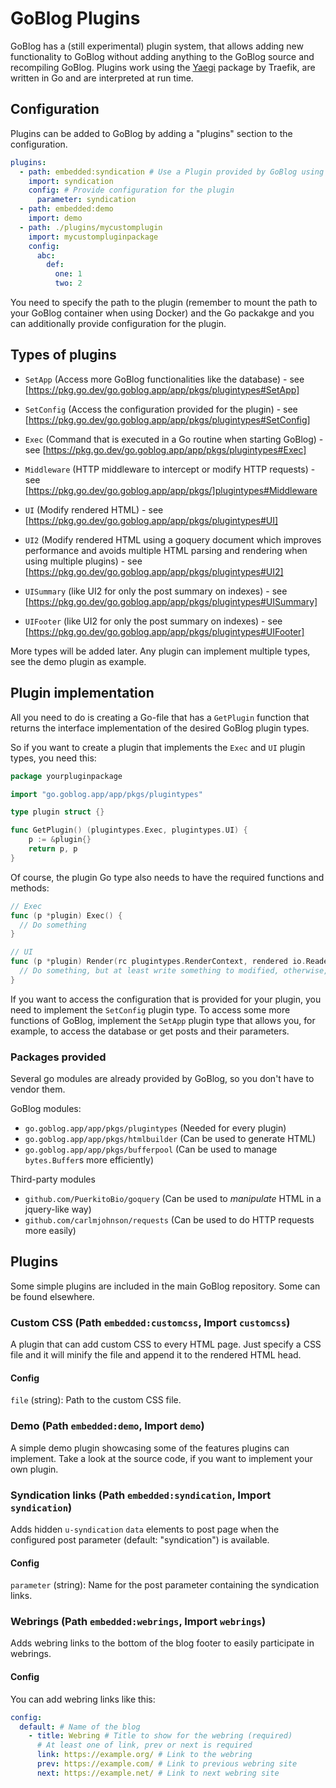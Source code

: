 # GoBlog Plugins

GoBlog has a (still experimental) plugin system, that allows adding new functionality to GoBlog without adding anything to the GoBlog source and recompiling GoBlog. Plugins work using the [Yaegi](https://github.com/traefik/yaegi) package by Traefik, are written in Go and are interpreted at run time.

## Configuration

Plugins can be added to GoBlog by adding a "plugins" section to the configuration.

```yaml
plugins:
  - path: embedded:syndication # Use a Plugin provided by GoBlog using the "embedded:" prefix
    import: syndication
    config: # Provide configuration for the plugin
      parameter: syndication
  - path: embedded:demo
    import: demo
  - path: ./plugins/mycustomplugin
    import: mycustompluginpackage
    config:
      abc:
        def:
          one: 1
          two: 2
```

You need to specify the path to the plugin (remember to mount the path to your GoBlog container when using Docker) and the Go packakge and you can additionally provide configuration for the plugin.

## Types of plugins

- `SetApp` (Access more GoBlog functionalities like the database) - see [https://pkg.go.dev/go.goblog.app/app/pkgs/plugintypes#SetApp]
- `SetConfig` (Access the configuration provided for the plugin) - see [https://pkg.go.dev/go.goblog.app/app/pkgs/plugintypes#SetConfig]

- `Exec` (Command that is executed in a Go routine when starting GoBlog) - see [https://pkg.go.dev/go.goblog.app/app/pkgs/plugintypes#Exec]
- `Middleware` (HTTP middleware to intercept or modify HTTP requests) - see [https://pkg.go.dev/go.goblog.app/app/pkgs/]plugintypes#Middleware
- `UI` (Modify rendered HTML) - see [https://pkg.go.dev/go.goblog.app/app/pkgs/plugintypes#UI]
- `UI2` (Modify rendered HTML using a goquery document which improves performance and avoids multiple HTML parsing and rendering when using multiple plugins) - see [https://pkg.go.dev/go.goblog.app/app/pkgs/plugintypes#UI2]
- `UISummary` (like UI2 for only the post summary on indexes) - see [https://pkg.go.dev/go.goblog.app/app/pkgs/plugintypes#UISummary]
- `UIFooter` (like UI2 for only the post summary on indexes) - see [https://pkg.go.dev/go.goblog.app/app/pkgs/plugintypes#UIFooter]

More types will be added later. Any plugin can implement multiple types, see the demo plugin as example.

## Plugin implementation

All you need to do is creating a Go-file that has a `GetPlugin` function that returns the interface implementation of the desired GoBlog plugin types.

So if you want to create a plugin that implements the `Exec` and `UI` plugin types, you need this:

```go
package yourpluginpackage

import "go.goblog.app/app/pkgs/plugintypes"

type plugin struct {}

func GetPlugin() (plugintypes.Exec,	plugintypes.UI) {
	p := &plugin{}
	return p, p
}
```

Of course, the plugin Go type also needs to have the required functions and methods:

```go
// Exec
func (p *plugin) Exec() {
  // Do something
}

// UI
func (p *plugin) Render(rc plugintypes.RenderContext, rendered io.Reader, modified io.Writer) {
  // Do something, but at least write something to modified, otherwise, the page will stay blank
}
```

If you want to access the configuration that is provided for your plugin, you need to implement the `SetConfig` plugin type. To access some more functions of GoBlog, implement the `SetApp` plugin type that allows you, for example, to access the database or get posts and their parameters.


### Packages provided

Several go modules are already provided by GoBlog, so you don't have to vendor them.

GoBlog modules:

- `go.goblog.app/app/pkgs/plugintypes` (Needed for every plugin)
- `go.goblog.app/app/pkgs/htmlbuilder` (Can be used to generate HTML)
- `go.goblog.app/app/pkgs/bufferpool` (Can be used to manage `bytes.Buffer`s more efficiently)

Third-party modules

- `github.com/PuerkitoBio/goquery` (Can be used to *manipulate* HTML in a jquery-like way)
- `github.com/carlmjohnson/requests` (Can be used to do HTTP requests more easily)

## Plugins

Some simple plugins are included in the main GoBlog repository. Some can be found elsewhere.

### Custom CSS (Path `embedded:customcss`, Import `customcss`)

A plugin that can add custom CSS to every HTML page. Just specify a CSS file and it will minify the file and append it to the rendered HTML head.

#### Config

`file` (string): Path to the custom CSS file.

### Demo (Path `embedded:demo`, Import `demo`)

A simple demo plugin showcasing some of the features plugins can implement. Take a look at the source code, if you want to implement your own plugin.

### Syndication links (Path `embedded:syndication`, Import `syndication`)

Adds hidden `u-syndication` `data` elements to post page when the configured post parameter (default: "syndication") is available.

#### Config

`parameter` (string): Name for the post parameter containing the syndication links.

### Webrings (Path `embedded:webrings`, Import `webrings`)

Adds webring links to the bottom of the blog footer to easily participate in webrings.

#### Config

You can add webring links like this:

```yaml
config:
  default: # Name of the blog
    - title: Webring # Title to show for the webring (required)
      # At least one of link, prev or next is required
      link: https://example.org/ # Link to the webring
      prev: https://example.com/ # Link to previous webring site
      next: https://example.net/ # Link to next webring site
```